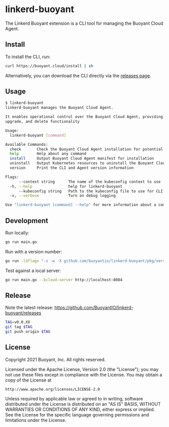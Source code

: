 # linkerd-buoyant

The Linkerd Buoyant extension is a CLI tool for managing the Buoyant Cloud
Agent.

## Install

To install the CLI, run:

```bash
curl https://buoyant.cloud/install | sh
```

Alternatively, you can download the CLI directly via the
[releases page](https://github.com/BuoyantIO/linkerd-buoyant/releases).

## Usage

```bash
$ linkerd-buoyant
linkerd-buoyant manages the Buoyant Cloud Agent.

It enables operational control over the Buoyant Cloud Agent, providing install,
upgrade, and delete functionality

Usage:
  linkerd-buoyant [command]

Available Commands:
  check       Check the Buoyant Cloud Agent installation for potential problems
  help        Help about any command
  install     Output Buoyant Cloud Agent manifest for installation
  uninstall   Output Kubernetes resources to uninstall the Buoyant Cloud Agent
  version     Print the CLI and Agent version information

Flags:
      --context string      The name of the kubeconfig context to use
  -h, --help                help for linkerd-buoyant
      --kubeconfig string   Path to the kubeconfig file to use for CLI requests (default "/home/sig/.kube/config")
  -v, --verbose             Turn on debug logging

Use "linkerd-buoyant [command] --help" for more information about a command.
```

## Development

Run locally:
```bash
go run main.go
```

Run with a version number:
```bash
go run -ldflags "-s -w -X github.com/buoyantio/linkerd-buoyant/pkg/version.Version=vX.Y.Z" main.go version
```

Test against a local server:
```bash
go run main.go --bcloud-server http://localhost:8084
```

## Release

Note the latest release:
https://github.com/BuoyantIO/linkerd-buoyant/releases

```bash
TAG=v0.0.XX
git tag $TAG
git push origin $TAG
```

## License

Copyright 2021 Buoyant, Inc. All rights reserved.

Licensed under the Apache License, Version 2.0 (the "License"); you may not use
these files except in compliance with the License. You may obtain a copy of the
License at

    http://www.apache.org/licenses/LICENSE-2.0

Unless required by applicable law or agreed to in writing, software distributed
under the License is distributed on an "AS IS" BASIS, WITHOUT WARRANTIES OR
CONDITIONS OF ANY KIND, either express or implied. See the License for the
specific language governing permissions and limitations under the License.
